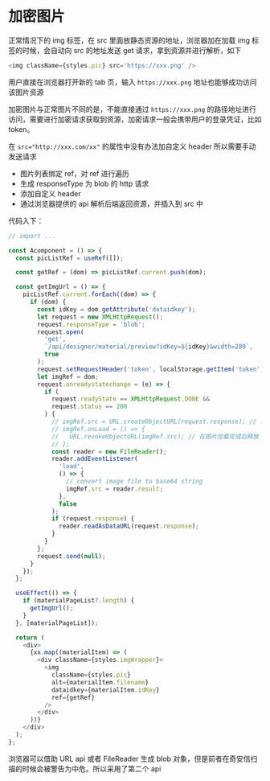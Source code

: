 # 加密图片

正常情况下的 img 标签，在 src 里面放静态资源的地址，浏览器加在加载 img 标签的时候，会自动向 src 的地址发送 get 请求，拿到资源并进行解析，如下

```js
<img className={styles.pic} src='https://xxx.png' />
```

用户直接在浏览器打开新的 tab 页，输入 `https://xxx.png` 地址也能够成功访问该图片资源

加密图片与正常图片不同的是，不能直接通过 `https://xxx.png` 的路径地址进行访问，需要进行加密请求获取到资源，加密请求一般会携带用户的登录凭证，比如 token。

在 `src="http://xxx.com/xx"` 的属性中没有办法加自定义 header 所以需要手动发送请求

- 图片列表绑定 ref，对 ref 进行遍历
- 生成 responseType 为 blob 的 http 请求
- 添加自定义 header
- 通过浏览器提供的 api 解析后端返回资源，并插入到 src 中

代码入下：

```js
// import ...

const Acomponent = () => {
  const picListRef = useRef([]);

  const getRef = (dom) => picListRef.current.push(dom);

  const getImgUrl = () => {
    picListRef.current.forEach((dom) => {
      if (dom) {
        const idKey = dom.getAttribute('dataidkey');
        let request = new XMLHttpRequest();
        request.responseType = 'blob';
        request.open(
          'get',
          `/api/designer/material/preview?idKey=${idKey}&width=289`,
          true
        );
        request.setRequestHeader('token', localStorage.getItem('token'));
        let imgRef = dom;
        request.onreadystatechange = (e) => {
          if (
            request.readyState == XMLHttpRequest.DONE &&
            request.status == 200
          ) {
            // imgRef.src = URL.createObjectURL(request.response); // 将生成的blob对象的值赋值给img的src属性
            // imgRef.onLoad = () => {
            //   URL.revokeObjectURL(imgRef.src); // 在图片加载完成后释放
            // };
            const reader = new FileReader();
            reader.addEventListener(
              'load',
              () => {
                // convert image file to base64 string
                imgRef.src = reader.result;
              },
              false
            );
            if (request.response) {
              reader.readAsDataURL(request.response);
            }
          }
        };
        request.send(null);
      }
    });
  };

  useEffect(() => {
    if (materialPageList?.length) {
      getImgUrl();
    }
  }, [materialPageList]);

  return (
    <div>
      {xx.map((materialItem) => (
        <div className={styles.imgWrapper}>
          <img
            className={styles.pic}
            alt={materialItem.filename}
            dataidkey={materialItem.idKey}
            ref={getRef}
          />
        </div>
      ))}
    </div>
  );
};
```

浏览器可以借助 URL api 或者 FileReader 生成 blob 对象，但是前者在奇安信扫描的时候会被警告为中危。所以采用了第二个 api
